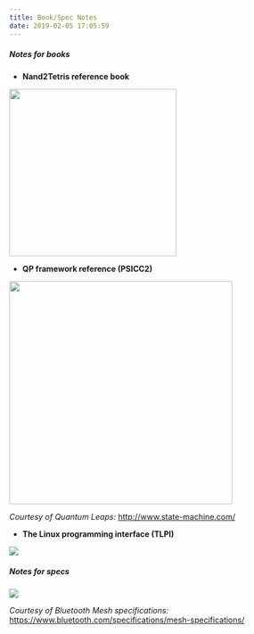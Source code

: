 ```yaml
---
title: Book/Spec Notes
date: 2019-02-05 17:05:59
---
```


##### Notes for books

* **Nand2Tetris reference book**

<img src="https://static.wixstatic.com/media/44046b_68deee3a58e64efdba36a6813c4ea906~mv2.png/v1/crop/x_73,y_0,w_663,h_654/fill/w_663,h_653,al_c,q_85/44046b_68deee3a58e64efdba36a6813c4ea906~mv2.webp" width="300" style="border-style: none">

* **QP framework reference (PSICC2)**

<img src="http://www.state-machine.com/qpc/qp_banner.jpg" width="400" style="border-style: none">

*Courtesy of Quantum Leaps:* http://www.state-machine.com/

* **The Linux programming interface (TLPI)**

<img src="https://upload.wikimedia.org/wikipedia/en/2/22/The_Linux_Programming_Interface.jpg">

##### Notes for specs

<img src="https://3pl46c46ctx02p7rzdsvsg21-wpengine.netdna-ssl.com/wp-content/themes/bluetooth/images/logos/bluetooth-logo-color-black.svg" style="border-style: none">

*Courtesy of Bluetooth Mesh specifications:*  https://www.bluetooth.com/specifications/mesh-specifications/
